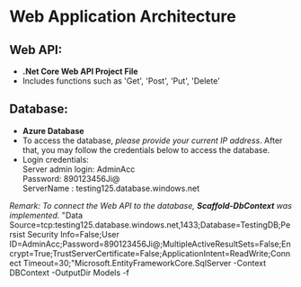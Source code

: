 # Web Application Architecture # 

## Web API: ##
  - **.Net Core Web API Project File**
  - Includes functions such as 'Get', 'Post', 'Put', 'Delete'
  
## Database: ##
  - **Azure Database**
  - To access the database, *please provide your current IP address*. After that, you may follow the credentials below to access the database.
  - Login credentials:<br>
    Server admin login: AdminAcc<br>
    Password: 890123456Ji@<br>
    ServerName : testing125.database.windows.net<br>
    

*Remark: To connect the Web API to the database, **Scaffold-DbContext** was implemented.* 
"Data Source=tcp:testing125.database.windows.net,1433;Database=TestingDB;Persist Security Info=False;User ID=AdminAcc;Password=890123456Ji@;MultipleActiveResultSets=False;Encrypt=True;TrustServerCertificate=False;ApplicationIntent=ReadWrite;Connect Timeout=30;"Microsoft.EntityFrameworkCore.SqlServer -Context DBContext -OutputDir Models -f






